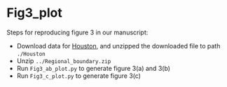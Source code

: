 
# Fig3_plot

Steps for reproducing figure 3 in our manuscript:
- Download data for [Houston](), and unzipped the downloaded file to path `./Houston`
- Unzip `../Regional_boundary.zip`
- Run `Fig3_ab_plot.py` to generate figure 3(a) and 3(b)
- Run `Fig3_c_plot.py` to generate figure 3(c)
